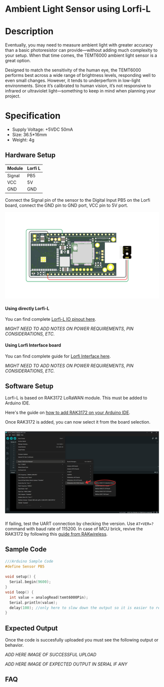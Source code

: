 # Ambient Light Sensor using Lorfi-L

# Description

Eventually, you may need to measure ambient light with greater accuracy than a basic photoresistor can provide—without adding much complexity to your setup. When that time comes, the TEMT6000 ambient light sensor is a great option.

Designed to match the sensitivity of the human eye, the TEMT6000 performs best across a wide range of brightness levels, responding well to even small changes. However, it tends to underperform in low-light environments. Since it’s calibrated to human vision, it’s not responsive to infrared or ultraviolet light—something to keep in mind when planning your project.

# Specification

- Supply Voltage: +5VDC 50mA
- Size: 36.5*16mm
- Weight: 4g

## Hardware Setup

|     Module    |   Lorfi L   |
|---------------|-------------|
| Signal        | PB5         |
| VCC           | 5V          |
| GND           | GND         |

Connect the Signal pin of the sensor to the Digital Input PB5 on the Lorfi board, connect the GND pin to GND port, VCC pin to 5V port.

![Ambient Light Sensor](\assets\Images\LORFI_Components\Lorfi-L_Sensors\21.png)

#### Using directly Lorfi-L

You can find complete <a href="/docs/Hardware-Guide.html">Lorfi-L IO pinout here</a>.

*MIGHT NEED TO ADD NOTES ON POWER REQUIREMENTS, PIN CONSIDERATIONS, ETC.*

#### Using Lorfi Interface board

You can find complete guide for <a href="/docs/Hardware-Guide.html">Lorfi Interface here</a>.

*MIGHT NEED TO ADD NOTES ON POWER REQUIREMENTS, PIN CONSIDERATIONS, ETC.*

## Software Setup

Lorfi-L is based on RAK3172 LoRaWAN module. This must be added to Arduino IDE.

Here's the guide on <a href="/docs/Software-Guide.html">how to add RAK3172 on your Arduino IDE</a>.

Once RAK3172 is added, you can now select it from the board selection.

![Software Guide 4](\assets\Images\LORFI_Components\Software-Guide_Images\Software_Guide4.png)

If failing, test the UART connection by checking the version. Use `AT+VER=?` command with baud rate of 115200. In case of MCU brick, revive the RAK3172 by following this [guide from RAKwireless](https://learn.rakwireless.com/hc/en-us/articles/26687606549911-How-To-Guide-STM32CubeProgrammer-for-RAK-Modules).

## **Sample Code**
```c
///Arduino Sample Code
#define Sensor PB5

void setup() {
  Serial.begin(9600);
}
void loop() {
  int value = analogRead(temt6000Pin);
  Serial.println(value);
  delay(100); //only here to slow down the output so it is easier to read
}
```

## Expected Output

Once the code is succesfully uploaded you must see the following output or behavior.

*ADD HERE IMAGE OF SUCCESSFUL UPLOAD*

*ADD HERE IMAGE OF EXPECTED OUTPUT IN SERIAL IF ANY*

## FAQ